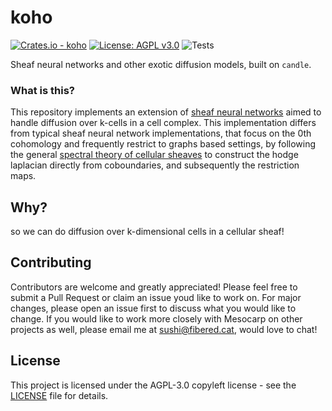 # koho
[![Crates.io - koho](https://img.shields.io/crates/v/koho?label=koho)](https://crates.io/crates/koho)
[![License: AGPL v3.0](https://img.shields.io/badge/License-AGPL_v3-blue.svg)](https://www.gnu.org/licenses/agpl-3.0)
![Tests](https://github.com/TheMesocarp/koho/workflows/Tests/badge.svg)

Sheaf neural networks and other exotic diffusion models, built on `candle`. 

### What is this?

This repository implements an extension of [sheaf neural networks](https://arxiv.org/abs/2012.06333) aimed to handle diffusion over k-cells in a cell complex. This implementation differs from typical sheaf neural network implementations, that focus on the 0th cohomology and frequently restrict to graphs based settings, by following the general [spectral theory of cellular sheaves](https://arxiv.org/abs/1808.01513) to construct the hodge laplacian directly from coboundaries, and subsequently the restriction maps.

## Why?

so we can do diffusion over k-dimensional cells in a cellular sheaf!

## Contributing

Contributors are welcome and greatly appreciated! Please feel free to submit a Pull Request or claim an issue youd like to work on. For major changes, please open an issue first to discuss what you would like to change. If you would like to work more closely with Mesocarp on other projects as well, please email me at sushi@fibered.cat, would love to chat!

## License

This project is licensed under the AGPL-3.0 copyleft license - see the [LICENSE](LICENSE) file for details.
